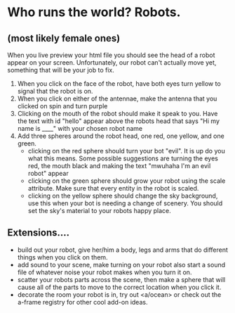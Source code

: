 # Who runs the world? Robots.
## (most likely female ones)
When you live preview your html file you should see the head of a robot appear on your screen. Unfortunately, our robot can't actually move yet, something that will be your job to fix.

1. When you click on the face of the robot, have both eyes turn yellow to signal that the robot is on.
2. When you click on either of the antennae, make the antenna that you clicked on spin and turn purple
3. Clicking on the mouth of the robot should make it speak to you. Have the text with id "hello" appear above the robots head that says "Hi my name is ____" with your chosen robot name
4. Add three spheres around the robot head, one red, one yellow, and one green. 
    * clicking on the red sphere should turn your bot "evil". It is up do you what this means. Some possible suggestions are turning the eyes red, the mouth black and making the text "mwuhaha I'm an evil robot" appear
    * clicking on the green sphere should grow your robot using the scale attribute. Make sure that every entity in the robot is scaled.
    * clicking on the yellow sphere should change the sky background, use this when your bot is needing a change of scenery. You should set the sky's material to your robots happy place.
## Extensions....
* build out your robot, give her/him a body, legs and arms that do different things when you click on them.
* add sound to your scene, make turning on your robot also start a sound file of whatever noise your robot makes when you turn it on. 
* scatter your robots parts across the scene, then make a sphere that will cause all of the parts to move to the correct location when you click it. 
* decorate the room your robot is in, try out <a-ocean><a/ocean> or check out the a-frame registry for other cool add-on ideas. 
    


